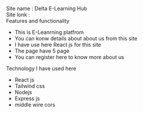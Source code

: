 Site name : Delta E-Learning Hub <br>
Site lonk : <br>
Features and functionality 
- This is E-Leanrning platfrom
- You can konw details about about us from this site 
- I have use here React js for this site
- The page have 5 page
- You can register here to know more about us


Technology I have used here 
- React js
- Tailwind css
- Nodejs
- Express js
- middle wire cors